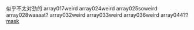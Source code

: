 似乎不太对劲的
array017weird
array024weird
array025soweird
array028waaaat?
array032weird
array033weird
array036weird
array044??[mask](media/15633568815056/mask.mat)